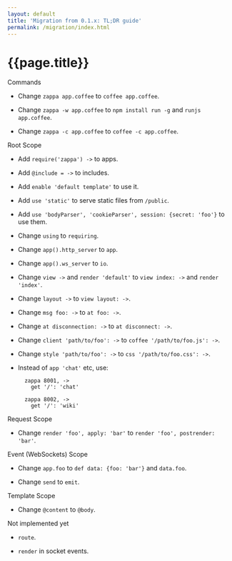 ```yaml
---
layout: default
title: 'Migration from 0.1.x: TL;DR guide'
permalink: /migration/index.html
---
```


# {{page.title}}

Commands

- Change `zappa app.coffee` to `coffee app.coffee`.

- Change `zappa -w app.coffee` to `npm install run -g` and `runjs app.coffee`.

- Change `zappa -c app.coffee` to `coffee -c app.coffee`.

Root Scope

- Add `require('zappa') ->` to apps.

- Add `@include = ->` to includes.

- Add `enable 'default template'` to use it.

- Add `use 'static'` to serve static files from `/public`.

- Add `use 'bodyParser', 'cookieParser', session: {secret: 'foo'}` to use them.

- Change `using` to `requiring`.

- Change `app().http_server` to `app`.

- Change `app().ws_server` to `io`.

- Change `view ->` and `render 'default'` to `view index: ->` and `render 'index'`.

- Change `layout ->` to `view layout: ->`.

- Change `msg foo: ->` to `at foo: ->`.

- Change `at disconnection: ->` to `at disconnect: ->`.

- Change `client 'path/to/foo': ->` to `coffee '/path/to/foo.js': ->`.

- Change `style 'path/to/foo': ->` to `css '/path/to/foo.css': ->`.

- Instead of `app 'chat'` etc, use:

        zappa 8001, ->
          get '/': 'chat'
        
        zappa 8002, ->
          get '/': 'wiki'

Request Scope

- Change `render 'foo', apply: 'bar'` to `render 'foo', postrender: 'bar'`.

Event (WebSockets) Scope

- Change `app.foo` to `def data: {foo: 'bar'}` and `data.foo`.

- Change `send` to `emit`.

Template Scope

- Change `@content` to `@body`.

Not implemented yet

- `route`.

- `render` in socket events.